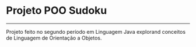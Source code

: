 # Projeto POO Sudoku
---

 Projeto feito no segundo período em Linguagem Java explorand conceitos de Linguagem de Orientação a Objetos.
 
